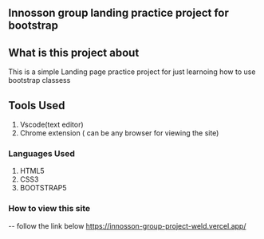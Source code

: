 ## Innosson group landing practice project for bootstrap

## What is this project about
This is a simple Landing page practice project for just learnoing how to use bootstrap classess

## Tools  Used
1) Vscode(text editor)
2) Chrome extension ( can be any browser for viewing the site)

### Languages Used
1) HTML5
2) CSS3
3) BOOTSTRAP5

### How to view this site
-- follow the link below 
    https://innosson-group-project-weld.vercel.app/